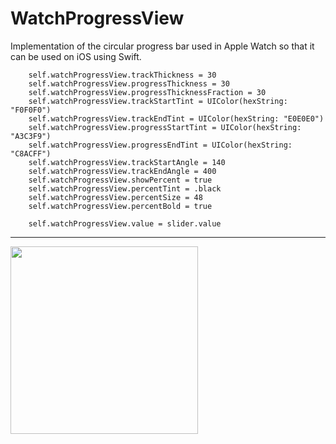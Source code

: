 # WatchProgressView
Implementation of the circular progress bar used in Apple Watch so that it can be used on iOS using Swift.

        self.watchProgressView.trackThickness = 30
        self.watchProgressView.progressThickness = 30
        self.watchProgressView.progressThicknessFraction = 30
        self.watchProgressView.trackStartTint = UIColor(hexString: "F0F0F0")
        self.watchProgressView.trackEndTint = UIColor(hexString: "E0E0E0")
        self.watchProgressView.progressStartTint = UIColor(hexString: "A3C3F9")
        self.watchProgressView.progressEndTint = UIColor(hexString: "C8ACFF")
        self.watchProgressView.trackStartAngle = 140
        self.watchProgressView.trackEndAngle = 400
        self.watchProgressView.showPercent = true
        self.watchProgressView.percentTint = .black
        self.watchProgressView.percentSize = 48
        self.watchProgressView.percentBold = true

        self.watchProgressView.value = slider.value


<hr>
<img width = "300px" src="https://github.com/siseongahn/WatchProgressView/assets/18156569/769b5b14-6f44-46a7-8cef-f03f8251c39e.gif">
